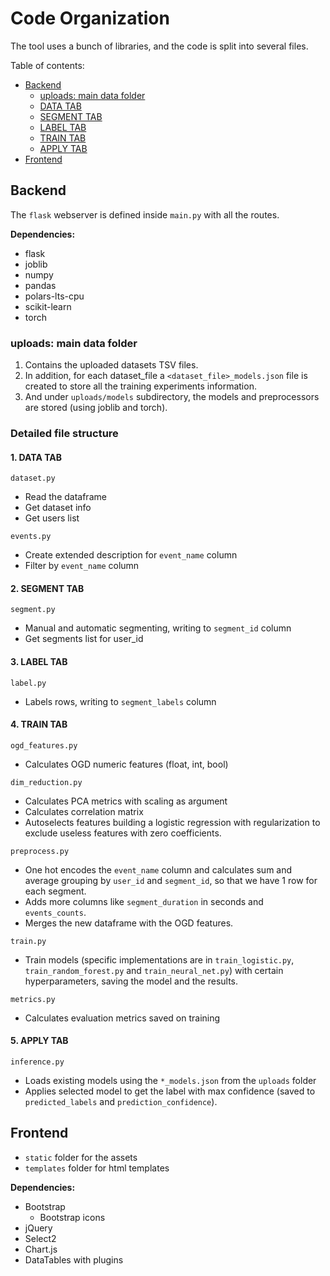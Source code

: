 # Code Organization

The tool uses a bunch of libraries, and the code is split into several files.

Table of contents:

- [Backend](#backend)
  - [uploads: main data folder](#uploads-main-data-folder)
  - [DATA TAB](#1-data-tab)
  - [SEGMENT TAB](#2-segment-tab)
  - [LABEL TAB](#3-label-tab)
  - [TRAIN TAB](#4-train-tab)
  - [APPLY TAB](#5-apply-tab)
- [Frontend](#frontend)


## Backend
The `flask` webserver is defined inside `main.py` with all the routes.

**Dependencies:**
- flask
- joblib
- numpy
- pandas
- polars-lts-cpu
- scikit-learn
- torch

### uploads: main data folder
1. Contains the uploaded datasets TSV files.
2. In addition, for each dataset_file a `<dataset_file>_models.json` file is created to store all the training experiments information.
3. And under `uploads/models` subdirectory, the models and preprocessors are stored (using joblib and torch).

### Detailed file structure
#### 1. DATA TAB

`dataset.py`
- Read the dataframe
- Get dataset info
- Get users list

`events.py`
- Create extended description for `event_name` column
- Filter by `event_name` column

#### 2. SEGMENT TAB

`segment.py`
- Manual and automatic segmenting, writing to `segment_id` column
- Get segments list for user_id

#### 3. LABEL TAB

`label.py`
- Labels rows, writing to `segment_labels` column

#### 4. TRAIN TAB

`ogd_features.py`
- Calculates OGD numeric features (float, int, bool)

`dim_reduction.py`
- Calculates PCA metrics with scaling as argument
- Calculates correlation matrix
- Autoselects features building a logistic regression with regularization to exclude useless features with zero coefficients.

`preprocess.py`
- One hot encodes the `event_name` column and calculates sum and average grouping by `user_id` and `segment_id`, so that we have 1 row for each segment.
- Adds more columns like `segment_duration` in seconds and `events_counts`.
- Merges the new dataframe with the OGD features.

`train.py`
- Train models (specific implementations are in `train_logistic.py`, `train_random_forest.py` and `train_neural_net.py`) with certain hyperparameters, saving the model and the results.

`metrics.py`
- Calculates evaluation metrics saved on training

#### 5. APPLY TAB

`inference.py`
- Loads existing models using the `*_models.json` from the `uploads` folder
- Applies selected model to get the label with max confidence (saved to `predicted_labels` and `prediction_confidence`).


## Frontend
- `static` folder for the assets
- `templates` folder for html templates

**Dependencies:**
- Bootstrap
    - Bootstrap icons
- jQuery
- Select2
- Chart.js
- DataTables with plugins
